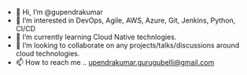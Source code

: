 - 👋 Hi, I’m @gupendrakumar
- 👀 I’m interested in DevOps, Agile, AWS, Azure, Git, Jenkins, Python, CI/CD
- 🌱 I’m currently learning Cloud Native technlogies.
- 💞️ I’m looking to collaborate on any projects/talks/discussions around cloud technologies.
- 📫 How to reach me .. upendrakumar.gurugubelli@gmail.com

<!---
gupendrakumar/gupendrakumar is a ✨ special ✨ repository because its `README.md` (this file) appears on your GitHub profile.
You can click the Preview link to take a look at your changes.
--->
